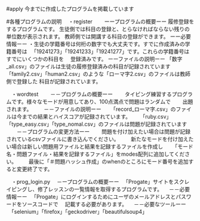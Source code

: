 #apply
 今までに作成したプログラムを掲載しています

#各種プログラムの説明
　・register
　　ーープログラムの概要ーー
    履修登録をするプログラムです。
    生徒側では科目の登録と、とらなければならない残りの単位数が表示されます。
    教師側では開講する科目の登録ができます。
    ーー必要情報ーー
    ・生徒の学籍番号は何桁の数字でも大丈夫です。すでに作成済みの学籍番号は
    　「19241273」「19241233」「19241277」です。これらの学籍番号はすでにいくつかの科目を
    　登録済みです。
    ーーファイルの説明ーー
    「数字_all.csv」のファイルは生徒の履修登録済みの科目が記録されています
    「family2.csv」「human2.csv」のような「ローマ字2.csv」のファイルは教師側で登録した
    科目が記録されています。

　・wordtest
　　－－プログラムの概要ーー
　　タイピング練習するプログラムです。様々なモードが用意してあり、100点満点で問題はランダムで
　　出題されます。
　　－－ファイルの説明ーー
　　「record_ローマ字.csv」のファイルは今までの結果とハイスコアが記録されています。
　　「ruby.csv」「type_easy.csv」「type_nomal.csv」のファイルは問題が記録されています
　　－－プログラムの変更方法ーー
　　問題を付け加えたい場合は問題が記録されているcsvファイルに書き込んでください。
　　新たなモードを付け加えたい場合は新しい問題用ファイルと結果を記録するファイルを作成し
　　「モード名・問題ファイル・結果を記録するファイル」をmodes配列に追加してください。
　　最後に「＃問題ハッシュ作成」のwhenのところにモード番号を追加すると変更終了です。

　・prog_login.py
　－ープログラムの概要ーー
　「Progate」サイトをスクレイピングし、修了レッスンの一覧情報を取得するプログラムです。
　－－必要情報ーー
　「Progate」にログインするためにユーザのメールアドレスとパスワードをソースコードで
　記載する必要があります。
　－－必要なツールーー
　「selenium」「firefox」「geckodriver」「beautifulsoup4」